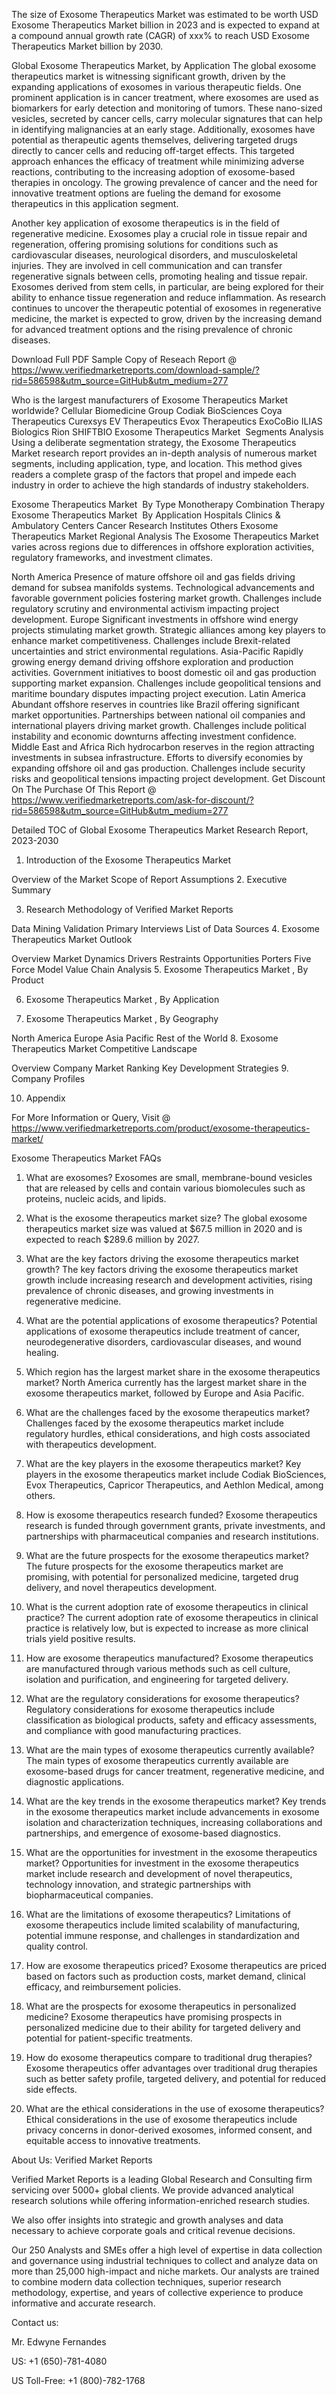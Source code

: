 The size of Exosome Therapeutics Market was estimated to be worth USD Exosome Therapeutics Market billion in 2023 and is expected to expand at a compound annual growth rate (CAGR) of xxx% to reach USD Exosome Therapeutics Market billion by 2030.

Global Exosome Therapeutics Market, by Application
The global exosome therapeutics market is witnessing significant growth, driven by the expanding applications of exosomes in various therapeutic fields. One prominent application is in cancer treatment, where exosomes are used as biomarkers for early detection and monitoring of tumors. These nano-sized vesicles, secreted by cancer cells, carry molecular signatures that can help in identifying malignancies at an early stage. Additionally, exosomes have potential as therapeutic agents themselves, delivering targeted drugs directly to cancer cells and reducing off-target effects. This targeted approach enhances the efficacy of treatment while minimizing adverse reactions, contributing to the increasing adoption of exosome-based therapies in oncology. The growing prevalence of cancer and the need for innovative treatment options are fueling the demand for exosome therapeutics in this application segment.

Another key application of exosome therapeutics is in the field of regenerative medicine. Exosomes play a crucial role in tissue repair and regeneration, offering promising solutions for conditions such as cardiovascular diseases, neurological disorders, and musculoskeletal injuries. They are involved in cell communication and can transfer regenerative signals between cells, promoting healing and tissue repair. Exosomes derived from stem cells, in particular, are being explored for their ability to enhance tissue regeneration and reduce inflammation. As research continues to uncover the therapeutic potential of exosomes in regenerative medicine, the market is expected to grow, driven by the increasing demand for advanced treatment options and the rising prevalence of chronic diseases.

Download Full PDF Sample Copy of Reseach Report @ https://www.verifiedmarketreports.com/download-sample/?rid=586598&utm_source=GitHub&utm_medium=277

Who is the largest manufacturers of Exosome Therapeutics Market worldwide?
Cellular Biomedicine Group
Codiak BioSciences
Coya Therapeutics
Curexsys
EV Therapeutics
Evox Therapeutics
ExoCoBio
ILIAS Biologics
Rion
SHIFTBIO
Exosome Therapeutics Market  Segments Analysis
Using a deliberate segmentation strategy, the Exosome Therapeutics Market research report provides an in-depth analysis of numerous market segments, including application, type, and location. This method gives readers a complete grasp of the factors that propel and impede each industry in order to achieve the high standards of industry stakeholders.

Exosome Therapeutics Market  By Type
Monotherapy
Combination Therapy
Exosome Therapeutics Market  By Application
Hospitals
Clinics & Ambulatory Centers
Cancer Research Institutes
Others
Exosome Therapeutics Market Regional Analysis
The Exosome Therapeutics Market varies across regions due to differences in offshore exploration activities, regulatory frameworks, and investment climates.

North America
Presence of mature offshore oil and gas fields driving demand for subsea manifolds systems.
Technological advancements and favorable government policies fostering market growth.
Challenges include regulatory scrutiny and environmental activism impacting project development.
Europe
Significant investments in offshore wind energy projects stimulating market growth.
Strategic alliances among key players to enhance market competitiveness.
Challenges include Brexit-related uncertainties and strict environmental regulations.
Asia-Pacific
Rapidly growing energy demand driving offshore exploration and production activities.
Government initiatives to boost domestic oil and gas production supporting market expansion.
Challenges include geopolitical tensions and maritime boundary disputes impacting project execution.
Latin America
Abundant offshore reserves in countries like Brazil offering significant market opportunities.
Partnerships between national oil companies and international players driving market growth.
Challenges include political instability and economic downturns affecting investment confidence.
Middle East and Africa
Rich hydrocarbon reserves in the region attracting investments in subsea infrastructure.
Efforts to diversify economies by expanding offshore oil and gas production.
Challenges include security risks and geopolitical tensions impacting project development.
Get Discount On The Purchase Of This Report @ https://www.verifiedmarketreports.com/ask-for-discount/?rid=586598&utm_source=GitHub&utm_medium=277

Detailed TOC of Global Exosome Therapeutics Market Research Report, 2023-2030
1. Introduction of the Exosome Therapeutics Market

Overview of the Market
Scope of Report
Assumptions
2. Executive Summary

3. Research Methodology of Verified Market Reports

Data Mining
Validation
Primary Interviews
List of Data Sources
4. Exosome Therapeutics Market Outlook

Overview
Market Dynamics
Drivers
Restraints
Opportunities
Porters Five Force Model
Value Chain Analysis
5. Exosome Therapeutics Market , By Product

6. Exosome Therapeutics Market , By Application

7. Exosome Therapeutics Market , By Geography

North America
Europe
Asia Pacific
Rest of the World
8. Exosome Therapeutics Market Competitive Landscape

Overview
Company Market Ranking
Key Development Strategies
9. Company Profiles

10. Appendix

For More Information or Query, Visit @ https://www.verifiedmarketreports.com/product/exosome-therapeutics-market/

Exosome Therapeutics Market FAQs
1. What are exosomes?
Exosomes are small, membrane-bound vesicles that are released by cells and contain various biomolecules such as proteins, nucleic acids, and lipids.

2. What is the exosome therapeutics market size?
The global exosome therapeutics market size was valued at $67.5 million in 2020 and is expected to reach $289.6 million by 2027.

3. What are the key factors driving the exosome therapeutics market growth?
The key factors driving the exosome therapeutics market growth include increasing research and development activities, rising prevalence of chronic diseases, and growing investments in regenerative medicine.

4. What are the potential applications of exosome therapeutics?
Potential applications of exosome therapeutics include treatment of cancer, neurodegenerative disorders, cardiovascular diseases, and wound healing.

5. Which region has the largest market share in the exosome therapeutics market?
North America currently has the largest market share in the exosome therapeutics market, followed by Europe and Asia Pacific.

6. What are the challenges faced by the exosome therapeutics market?
Challenges faced by the exosome therapeutics market include regulatory hurdles, ethical considerations, and high costs associated with therapeutics development.

7. What are the key players in the exosome therapeutics market?
Key players in the exosome therapeutics market include Codiak BioSciences, Evox Therapeutics, Capricor Therapeutics, and Aethlon Medical, among others.

8. How is exosome therapeutics research funded?
Exosome therapeutics research is funded through government grants, private investments, and partnerships with pharmaceutical companies and research institutions.

9. What are the future prospects for the exosome therapeutics market?
The future prospects for the exosome therapeutics market are promising, with potential for personalized medicine, targeted drug delivery, and novel therapeutics development.

10. What is the current adoption rate of exosome therapeutics in clinical practice?
The current adoption rate of exosome therapeutics in clinical practice is relatively low, but is expected to increase as more clinical trials yield positive results.

11. How are exosome therapeutics manufactured?
Exosome therapeutics are manufactured through various methods such as cell culture, isolation and purification, and engineering for targeted delivery.

12. What are the regulatory considerations for exosome therapeutics?
Regulatory considerations for exosome therapeutics include classification as biological products, safety and efficacy assessments, and compliance with good manufacturing practices.

13. What are the main types of exosome therapeutics currently available?
The main types of exosome therapeutics currently available are exosome-based drugs for cancer treatment, regenerative medicine, and diagnostic applications.

14. What are the key trends in the exosome therapeutics market?
Key trends in the exosome therapeutics market include advancements in exosome isolation and characterization techniques, increasing collaborations and partnerships, and emergence of exosome-based diagnostics.

15. What are the opportunities for investment in the exosome therapeutics market?
Opportunities for investment in the exosome therapeutics market include research and development of novel therapeutics, technology innovation, and strategic partnerships with biopharmaceutical companies.

16. What are the limitations of exosome therapeutics?
Limitations of exosome therapeutics include limited scalability of manufacturing, potential immune response, and challenges in standardization and quality control.

17. How are exosome therapeutics priced?
Exosome therapeutics are priced based on factors such as production costs, market demand, clinical efficacy, and reimbursement policies.

18. What are the prospects for exosome therapeutics in personalized medicine?
Exosome therapeutics have promising prospects in personalized medicine due to their ability for targeted delivery and potential for patient-specific treatments.

19. How do exosome therapeutics compare to traditional drug therapies?
Exosome therapeutics offer advantages over traditional drug therapies such as better safety profile, targeted delivery, and potential for reduced side effects.

20. What are the ethical considerations in the use of exosome therapeutics?
Ethical considerations in the use of exosome therapeutics include privacy concerns in donor-derived exosomes, informed consent, and equitable access to innovative treatments.

About Us: Verified Market Reports

Verified Market Reports is a leading Global Research and Consulting firm servicing over 5000+ global clients. We provide advanced analytical research solutions while offering information-enriched research studies.

We also offer insights into strategic and growth analyses and data necessary to achieve corporate goals and critical revenue decisions.

Our 250 Analysts and SMEs offer a high level of expertise in data collection and governance using industrial techniques to collect and analyze data on more than 25,000 high-impact and niche markets. Our analysts are trained to combine modern data collection techniques, superior research methodology, expertise, and years of collective experience to produce informative and accurate research.

Contact us:

Mr. Edwyne Fernandes

US: +1 (650)-781-4080

US Toll-Free: +1 (800)-782-1768

